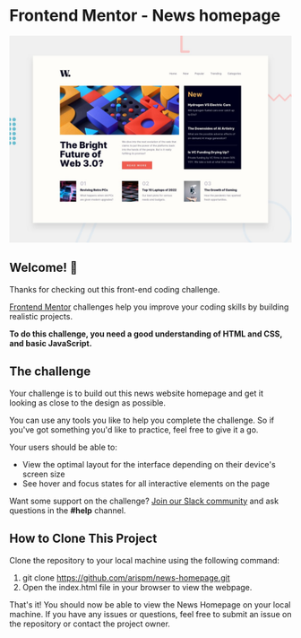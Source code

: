 # Frontend Mentor - News homepage

![Design preview for the News homepage coding challenge](./design/desktop-preview.jpg)

## Welcome! 👋

Thanks for checking out this front-end coding challenge.

[Frontend Mentor](https://www.frontendmentor.io) challenges help you improve your coding skills by building realistic projects.

**To do this challenge, you need a good understanding of HTML and CSS, and basic JavaScript.**

## The challenge

Your challenge is to build out this news website homepage and get it looking as close to the design as possible.

You can use any tools you like to help you complete the challenge. So if you've got something you'd like to practice, feel free to give it a go.

Your users should be able to:

- View the optimal layout for the interface depending on their device's screen size
- See hover and focus states for all interactive elements on the page

Want some support on the challenge? [Join our Slack community](https://www.frontendmentor.io/slack) and ask questions in the **#help** channel.

## How to Clone This Project

Clone the repository to your local machine using the following command:

1. git clone https://github.com/arispm/news-homepage.git
2. Open the index.html file in your browser to view the webpage.

That's it! You should now be able to view the News Homepage on your local machine. If you have any issues or questions, feel free to submit an issue on the repository or contact the project owner.
